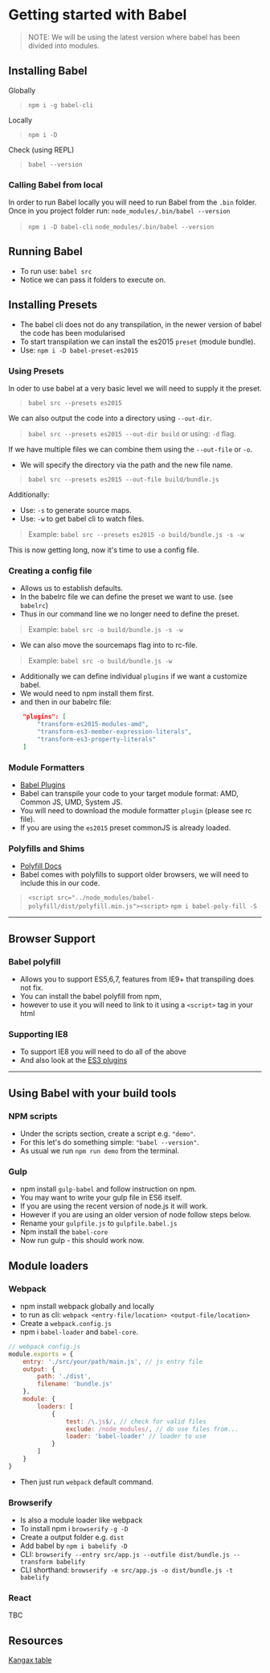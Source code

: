 # Getting started with Babel

> NOTE: We will be using the latest version where babel has been divided into modules. 

## Installing Babel
Globally 
> `npm i -g babel-cli`

Locally 
> `npm i -D`

Check (using REPL)
> `babel --version`

### Calling Babel from local
In order to run Babel locally you will need to run Babel from the `.bin` folder.
Once in you project folder run: `node_modules/.bin/babel --version`

> `npm i -D babel-cli`
> `node_modules/.bin/babel --version`

## Running Babel
- To run use: `babel src`
- Notice we can pass it folders to execute on.


## Installing Presets
- The babel cli does not do any transpilation, in the newer version of babel the code has been modularised
- To start transpilation we can install the es2015 `preset` (module bundle).
- Use: `npm i -D babel-preset-es2015`


### Using Presets
In oder to use babel at a very basic level we will need to supply it the preset. 
> `babel src --presets es2015`

We can also output the code into a directory using `--out-dir`.
> `babel src --presets es2015 --out-dir build` or using: `-d` flag.

If we have multiple files we can combine them using the `--out-file` or `-o`.
- We will specify the directory via the path and the new file name.
> `babel src --presets es2015 --out-file build/bundle.js`

Additionally:
- Use: `-s` to generate source maps.
- Use: `-w` to get babel cli to watch files.
> Example: `babel src --presets es2015 -o build/bundle.js -s -w`

This is now getting long, now it's time to use a config file.


### Creating a config file
- Allows us to establish defaults. 
- In the babelrc file we can define the preset we want to use. (see `babelrc`)
- Thus in our command line we no longer need to define the preset.
> Example: `babel src -o build/bundle.js -s -w`

- We can also move the sourcemaps flag into to rc-file.
> Example: `babel src -o build/bundle.js -w`

- Additionally we can define individual `plugins` if we want a customize babel.
- We would need to npm install them first.
- and then in our babelrc file:
```json
    "plugins": [
        "transform-es2015-modules-amd", 
        "transform-es3-member-expression-literals",
        "transform-es3-property-literals"
    ]
```

### Module Formatters
- [Babel Plugins](https://babeljs.io/docs/plugins/)
- Babel can transpile your code to your target module format: AMD, Common JS, UMD, System JS. 
- You will need to download the module formatter `plugin` (please see rc file).
- If you are using the `es2015` preset commonJS is already loaded.


### Polyfills and Shims 
- [Polyfill Docs](https://babeljs.io/docs/usage/polyfill/)
- Babel comes with polyfills to support older browsers, we will need to include this in our code.
> `<script src="../node_modules/babel-polyfill/dist/polyfill.min.js"><script>`
> `npm i babel-poly-fill -S` 

---

## Browser Support

### Babel polyfill
- Allows you to support ES5,6,7, features from IE9+ that transpiling does not fix.
- You can install the babel polyfill from npm, 
- however to use it you will need to link to it using a `<script>` tag in your html

### Supporting IE8
- To support IE8 you will need to do all of the above 
- And also look at the [ES3 plugins](https://babeljs.io/docs/plugins/) 

---

## Using Babel with your build tools

### NPM scripts
- Under the scripts section, create a script e.g. `"demo"`.
- For this let's do something simple: `"babel --version"`.
- As usual we run `npm run demo` from the terminal.

### Gulp
- npm install `gulp-babel` and follow instruction on npm.
- You may want to write your gulp file in ES6 itself. 
- If you are using the recent version of node.js it will work.
- However if you are using an older version of node follow steps below.
- Rename your `gulpfile.js` to `gulpfile.babel.js`
- Npm install the `babel-core`
- Now run gulp - this should work now.

## Module loaders

### Webpack
- npm install webpack globally and locally
- to run as cli: `webpack <entry-file/location> <output-file/location>` 
- Create a `webpack.config.js` 
- npm i `babel-loader` and `babel-core`.
```js
// webpack config.js
module.exports = {
    entry: './src/your/path/main.js', // js entry file
    output: {
        path: './dist',
        filename: 'bundle.js'
    },
    module: {
        loaders: [
            {
                test: /\.js$/, // check for valid files
                exclude: /node_modules/, // do use files from...
                loader: 'babel-loader' // loader to use
            }
        ]
    }
}
```
- Then just run `webpack` default command. 


### Browserify
- Is also a module loader like webpack
- To install npm i `browserify` `-g -D`
- Create a output folder e.g. `dist`
- Add babel by `npm i babelify -D`
- CLI: `browserify --entry src/app.js --outfile dist/bundle.js --transform babelify`
- CLI shorthand: `browserify -e src/app.js -o dist/bundle.js -t babelify`

### React
TBC


## Resources
[Kangax table](https://kangax.github.io/compat-table/es6/)
